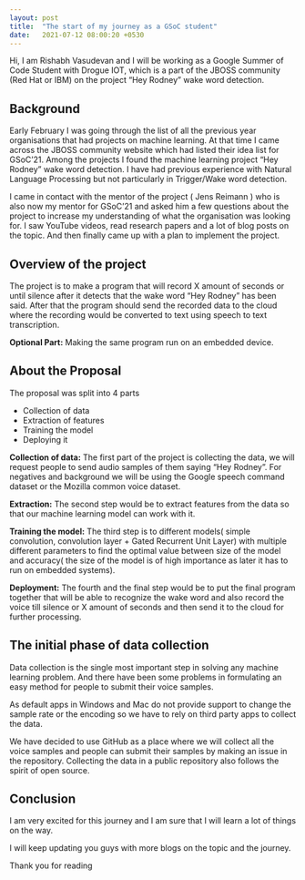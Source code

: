 ```yaml
---
layout: post
title:  "The start of my journey as a GSoC student"
date:   2021-07-12 08:00:20 +0530
---
```

Hi, I am Rishabh Vasudevan and I will be working as a Google Summer of Code Student with Drogue IOT, which is a part of the JBOSS community (Red Hat or IBM) on the project “Hey Rodney” wake word detection.

## Background

Early February I was going through the list of all the previous year organisations that had projects on machine learning. At that time I came across the JBOSS community website which had listed their idea list for GSoC’21. Among the projects I found the machine learning project “Hey Rodney” wake word detection. I have had previous experience with Natural Language Processing but not particularly in Trigger/Wake word detection.

I came in contact with the mentor of the project ( Jens Reimann ) who is also now my mentor for GSoC’21 and asked him a few questions about the project to increase my understanding of what the organisation was looking for. I saw YouTube videos, read research papers and a lot of blog posts on the topic. And then finally came up with a plan to implement the project.

## Overview of the project

The project is to make a program that will record X amount of seconds or until silence after it detects that the wake word “Hey Rodney” has been said. After that the program should send the recorded data to the cloud where the recording would be converted to text using speech to text transcription. 

__Optional Part:__ Making the same program run on an embedded device.

## About the Proposal

The proposal was split into 4 parts
- Collection of data
- Extraction of features
- Training the model
- Deploying it

__Collection of data:__  The first part of the project is collecting the data, we will request people to send audio samples of them saying “Hey Rodney”. For negatives and background we will be using the Google speech command dataset or the Mozilla common voice dataset.

__Extraction:__ The second step would be to extract features from the data so that our machine learning model can work with it.

__Training the model:__ The third step is to different models( simple convolution, convolution layer + Gated Recurrent Unit Layer) with multiple different parameters to find the optimal value between size of the model and accuracy( the size of the model is of high importance as later it has to run on embedded systems).

__Deployment:__  The fourth and the final step would be to put the final program together that will be able to recognize the wake word and also record the voice till silence or X amount of seconds and then send it to the cloud for further processing.

## The initial phase of data collection

Data collection is the single most important step in solving any machine learning problem. And there have been some problems in formulating an easy method for people to submit their voice samples.

As default apps in Windows and Mac do not provide support to change the sample rate or the encoding so we have to rely on third party apps to collect the data.

We have decided to use GitHub as a place where we will collect all the voice samples and people can submit their samples by making an issue in the repository. Collecting the data in a public repository also follows the spirit of open source.

## Conclusion

I am very excited for this journey and I am sure that I will learn a lot of things on the way.

I will keep updating you guys with more blogs on the topic and the journey. 

Thank you for reading

